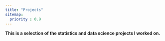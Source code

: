 ```yaml
---
title: "Projects"
sitemap:
  priority : 0.9
---
```

**This is a selection of the statistics and data science projects I worked on.**
